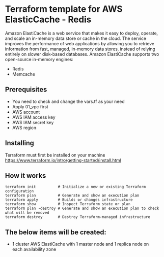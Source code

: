 # Terraform template for AWS ElasticCache - Redis
Amazon ElastiCache is a web service that makes it easy to deploy, operate, and scale an in-memory data store or cache in the cloud. The service improves the performance of web applications by allowing you to retrieve information from fast, managed, in-memory data stores, instead of relying entirely on slower disk-based databases. Amazon ElastiCache supports two open-source in-memory engines:
- Redis
- Memcache

## Prerequisites
- You need to check and change the vars.tf as your need
- Apply 01_vpc first
- AWS account
- AWS IAM access key
- AWS IAM secret key
- AWS region

## Installing
Terraform must first be installed on your machine
https://www.terraform.io/intro/getting-started/install.html

## How it works
```
terraform init          # Initialize a new or existing Terraform configuration
terraform plan          # Generate and show an execution plan
terraform apply         # Builds or changes infrastructure
terraform show          # Inspect Terraform state or plan
terraform plan -destroy # Generate and show an execution plan to check what will be removed
terraform destroy       # Destroy Terraform-managed infrastructure
```

## The below items will be created:
- 1 cluster AWS ElastiCache with 1 master node and 1 replica node on each availability zone

